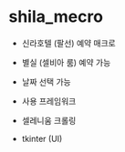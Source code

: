# shila_mecro

 - 신라호텔 (팔선) 예약 매크로
  - 별실 (셀비아 룸) 예약 가능
  - 날짜 선택 가능
 
 - 사용 프레임워크
  - 셀레니움 크롤링
  - tkinter (UI)
